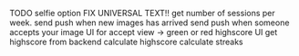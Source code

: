 TODO
selfie option
FIX UNIVERSAL TEXT!!
get number of sessions per week.
send push when new images has arrived
send push when someone accepts your image
UI for accept view -> green or red
highscore UI
get highscore from backend
calculate highscore
calculate streaks